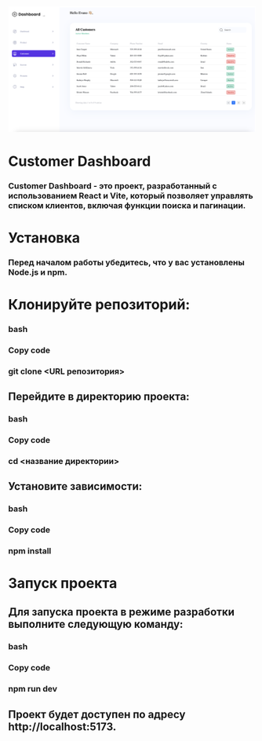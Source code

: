 ![Customer Dashboard](./src/assets/png/proj.png)

# Customer Dashboard
### Customer Dashboard - это проект, разработанный с использованием React и Vite, который позволяет управлять списком клиентов, включая функции поиска и пагинации.

# Установка
### Перед началом работы убедитесь, что у вас установлены Node.js и npm.

# Клонируйте репозиторий:

### bash
### Copy code
### git clone <URL репозитория>
## Перейдите в директорию проекта:

### bash
### Copy code
### cd <название директории>
## Установите зависимости:

### bash
### Copy code
### npm install
# Запуск проекта
## Для запуска проекта в режиме разработки выполните следующую команду:

### bash
### Copy code
### npm run dev
## Проект будет доступен по адресу http://localhost:5173.


